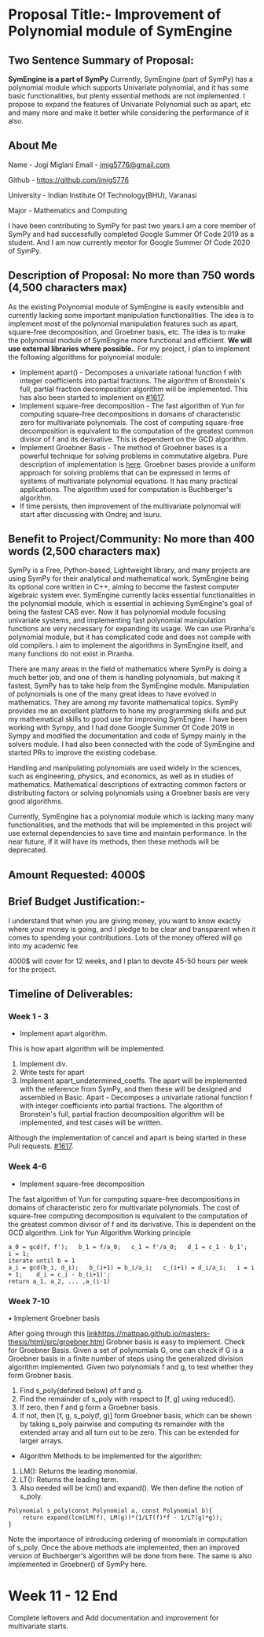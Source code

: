 # Proposal Title:- Improvement of Polynomial module of SymEngine

## Two Sentence Summary of Proposal:
**SymEngine is a part of SymPy**
Currently, SymEngine (part of SymPy) has a polynomial module which supports Univariate polynomial, and it has some basic functionalities, but plenty essential methods are not implemented. I propose to expand the features of Univariate Polynomial such as apart, etc and many more and make it better while considering the performance of it also.

## About Me
Name - Jogi Miglani
Email - jmig5776@gmail.com

Github - https://github.com/jmig5776

University - Indian Institute Of Technology(BHU), Varanasi

Major - Mathematics and Computing

I have been contributing to SymPy for past two years.I am a core member of SymPy and had successfully completed Google Summer Of Code 2019 as a student. And I am now currently mentor for Google Summer Of Code 2020 of SymPy. 


## Description of Proposal: No more than 750 words (4,500 characters max)

As the existing Polynomial module of SymEngine is easily extensible and currently lacking some important manipulation functionalities. The idea is to implement most of the polynomial manipulation features such as apart, square-free decomposition, and Groebner basis, etc.  The idea is to make the polynomial module of SymEngine more functional and efficient.
**We will use external libraries where possible.**.
	For my project, I plan to implement the following algorithms for polynomial module:
* Implement apart() - Decomposes a univariate rational function f with integer coefficients into partial fractions. The algorithm of Bronstein's full, partial fraction decomposition algorithm will be implemented. This has also been started to implement on [#1617](https://github.com/symengine/symengine/pull/1617).
* Implement square-free decomposition - The fast algorithm of Yun for computing square–free decompositions in domains of characteristic zero for multivariate polynomials. The cost of computing square-free decomposition is equivalent to the computation of the greatest common divisor of f and its derivative. This is dependent on the GCD algorithm.
* Implement Groebner Basis - The method of Groebner bases is a powerful technique for solving problems in commutative algebra. Pure description of implementation is [here](https://mattpap.github.io/masters-thesis/html/src/groebner.html). Groebner bases provide a uniform approach for solving problems that can be expressed in terms of systems of multivariate polynomial equations. It has many practical applications. The algorithm used for computation is Buchberger's algorithm. 
* If time persists, then improvement of the multivariate polynomial will start after discussing with Ondrej and Isuru.

## Benefit to Project/Community: No more than 400 words (2,500 characters max)

SymPy is a Free, Python-based, Lightweight library, and many projects are using SymPy for their analytical and mathematical work. SymEngine being its optional core written in C++, aiming to become the fastest computer algebraic system ever.
SymEngine currently lacks essential functionalities in the polynomial module, which is essential in achieving SymEngine's goal of being the fastest CAS ever. Now it has polynomial module focusing univariate systems, and implementing fast polynomial manipulation functions are very necessary for expanding its usage. We can use Piranha's polynomial module, but it has complicated code and does not compile with old compilers. I aim to implement the algorithms in SymEngine itself, and many functions do not exist in Piranha.

There are many areas in the field of mathematics where SymPy is doing a much better job, and one of them is handling polynomials, but making it fastest, SymPy has to take help from the SymEngine module. Manipulation of polynomials is one of the many great ideas to have evolved in mathematics. They are among my favorite mathematical topics. SymPy provides me an excellent platform to hone my programming skills and put my mathematical skills to good use for improving SymEngine. I have been working with Sympy, and I had done Google Summer Of Code 2019 in Sympy and modified the documentation and code of Sympy mainly in the solvers module. I had also been connected with the code of SymEngine and started PRs to improve the existing codebase.

 Handling and manipulating polynomials are used widely in the sciences, such as engineering, physics, and economics, as well as in studies of mathematics. Mathematical descriptions of extracting common factors or distributing factors or solving polynomials using a Groebner basis are very good algorithms.

Currently, SymEngine has a polynomial module which is lacking many many functionalities, and the methods that will be implemented in this project will use external dependencies to save time and maintain performance. In the near future, if it will have its methods, then these methods will be deprecated.


## Amount Requested: 4000$
## Brief Budget Justification:-

I understand that when you are giving money, you want to know exactly where your money is going, and I pledge to be clear and transparent when it comes to spending your contributions. Lots of the money offered will go into my academic fee.

4000$ will cover for 12 weeks, and I plan to devote 45-50 hours per week for the project.


## Timeline of Deliverables: 
### Week 1 - 3
 * Implement apart algorithm.
 
This is how apart algorithm will be implemented.
1. Implement div.
2. Write tests for apart
3. Implement apart_undetermined_coeffs.
The apart will be implemented with the reference from SymPy, and then these will be designed and assembled in Basic.
Apart - Decomposes a univariate rational function f with integer coefficients into partial fractions. The algorithm of Bronstein's full, partial fraction decomposition algorithm will be implemented, and test cases will be written.

Although the implementation of cancel and apart is being started in these Pull requests.
[#1617](https://github.com/symengine/symengine/pull/1617).
    	 
### Week 4-6

* Implement square-free decomposition

The fast algorithm of Yun for computing square–free decompositions in domains of characteristic zero for multivariate polynomials. The cost of square-free computing decomposition is equivalent to the computation of the greatest common divisor of f and its derivative. This is dependent on the GCD algorithm.
Link for Yun Algorithm 
Working principle
```
a_0 = gcd(f, f');   b_1 = f/a_0;   c_1 = f'/a_0;   d_1 = c_1 - b_1';   i = 1;
iterate until b = 1
a_i = gcd(b_i, d_i);   b_(i+1) = b_i/a_i;   c_(i+1) = d_i/a_i;   i = i + 1;    d_i = c_i - b_(i+1)';
return a_1, a_2, ... ,a_(i-1)
```
### Week  7-10

• Implement Groebner basis

After going through this [link]()https://mattpap.github.io/masters-thesis/html/src/groebner.html Grobner basis is easy to implement.
Check for Groebner Basis.
Given a set of polynomials G, one can check if G is a Groebner basis in a finite number of steps using the generalized division algorithm implemented.
Given two polynomials f and g, to test whether they form Grobner basis.
1. Find s_poly(defined below) of f and g.
2. Find the remainder of s_poly with respect to [f, g] using reduced().
3. If zero, then f and g form a Groebner basis.
4. If not, then [f, g, s_poly(f, g)] form Groebner basis, which can be shown by taking s_poly pairwise and computing its remainder with the extended array and all turn out to be zero.
This can be extended for larger arrays.
* Algorithm
Methods to be implemented for the algorithm:
1. LM(): Returns the leading monomial.
2. LT(): Returns the leading term.
3. Also needed will be lcm() and expand().
We then define the notion of s_poly.
```
Polynomial s_poly(const Polynomial a, const Polynomial b){
	return expand(lcm(LM(f), LM(g))*(1/LT(f)*f - 1/LT(g)*g));
}
```
Note the importance of introducing ordering of monomials in computation of s_poly.
Once the above methods are implemented, then an improved version of Buchberger's algorithm will be done from here.
The same is also implemented in Groebner() of SymPy here.

# Week 11 - 12 End
Complete leftovers and Add documentation and improvement for multivariate starts.

